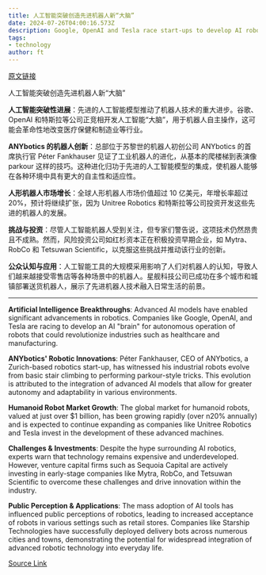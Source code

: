 ```yaml
---
title: 人工智能突破创造先进机器人新“大脑”
date: 2024-07-26T04:00:16.573Z
description: Google, OpenAI and Tesla race start-ups to develop AI robotic systems in effort to transform healthcare and manufacturing
tags: 
- technology
author: ft
---
```


[原文链接](https://ft.com/content/bea9df71-371c-4045-9cb4-64c22789bf7b)

人工智能突破创造先进机器人新“大脑”

**人工智能突破性进展**：先进的人工智能模型推动了机器人技术的重大进步。谷歌、OpenAI 和特斯拉等公司正竞相开发人工智能“大脑”，用于机器人自主操作，这可能会革命性地改变医疗保健和制造业等行业。

**ANYbotics 的机器人创新**：总部位于苏黎世的机器人初创公司 ANYbotics 的首席执行官 Péter Fankhauser 见证了工业机器人的进化，从基本的爬楼梯到表演像 parkour 这样的技巧。这种进化归功于先进的人工智能模型的集成，使机器人能够在各种环境中具有更大的自主性和适应性。

**人形机器人市场增长**：全球人形机器人市场价值超过 10 亿美元，年增长率超过 20%，预计将继续扩张，因为 Unitree Robotics 和特斯拉等公司投资开发这些先进的机器人的发展。

**挑战与投资**：尽管人工智能机器人受到关注，但专家们警告说，这项技术仍然昂贵且不成熟。然而，风险投资公司如红杉资本正在积极投资早期企业，如 Mytra、RobCo 和 Tetsuwan Scientific，以克服这些挑战并推动该行业的创新。

**公众认知与应用**：人工智能工具的大规模采用影响了人们对机器人的认知，导致人们越来越接受零售店等各种场景中的机器人。星舰科技公司已成功在多个城市和城镇部署送货机器人，展示了先进机器人技术融入日常生活的前景。

---

 **Artificial Intelligence Breakthroughs**: Advanced AI models have enabled significant advancements in robotics. Companies like Google, OpenAI, and Tesla are racing to develop an AI "brain" for autonomous operation of robots that could revolutionize industries such as healthcare and manufacturing.

**ANYbotics' Robotic Innovations**: Péter Fankhauser, CEO of ANYbotics, a Zurich-based robotics start-up, has witnessed his industrial robots evolve from basic stair climbing to performing parkour-style tricks. This evolution is attributed to the integration of advanced AI models that allow for greater autonomy and adaptability in various environments.

**Humanoid Robot Market Growth**: The global market for humanoid robots, valued at just over $1 billion, has been growing rapidly (over n20% annually) and is expected to continue expanding as companies like Unitree Robotics and Tesla invest in the development of these advanced machines.

**Challenges & Investments**: Despite the hype surrounding AI robotics, experts warn that technology remains expensive and underdeveloped. However, venture capital firms such as Sequoia Capital are actively investing in early-stage companies like Mytra, RobCo, and Tetsuwan Scientific to overcome these challenges and drive innovation within the industry.

**Public Perception & Applications**: The mass adoption of AI tools has influenced public perceptions of robotics, leading to increased acceptance of robots in various settings such as retail stores. Companies like Starship Technologies have successfully deployed delivery bots across numerous cities and towns, demonstrating the potential for widespread integration of advanced robotic technology into everyday life.

[Source Link](https://ft.com/content/bea9df71-371c-4045-9cb4-64c22789bf7b)

